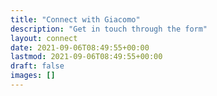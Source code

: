 ```yaml
---
title: "Connect with Giacomo"
description: "Get in touch through the form"
layout: connect
date: 2021-09-06T08:49:55+00:00
lastmod: 2021-09-06T08:49:55+00:00
draft: false
images: []
---
```



